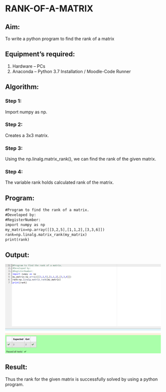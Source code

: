 # RANK-OF-A-MATRIX
## Aim:
To write a python program to find the rank of a matrix
## Equipment’s required:
1. 	Hardware – PCs
2. 	Anaconda – Python 3.7 Installation / Moodle-Code Runner
## Algorithm:
### Step 1: 
Import numpy as np.
### Step 2: 
Creates a 3x3 matrix.
### Step 3:
 Using the np.linalg.matrix_rank(), we can find the rank of the given matrix.
### Step 4: 
The variable rank holds calculated rank of the matrix.
## Program:
```
#Program to find the rank of a matrix.
#Developed by: 
#RegisterNumber:
import numpy as np
my_matrix=np.array([[3,2,5],[1,1,2],[3,3,6]])
rank=np.linalg.matrix_rank(my_matrix)
print(rank)
```
## Output:
![Alt text](image-1.png)
## Result:
Thus the rank for the given matrix is successfully solved by  using a python program.


